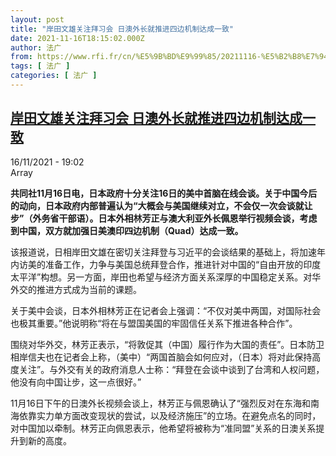 ```yaml
---
layout: post
title: "岸田文雄关注拜习会 日澳外长就推进四边机制达成一致"
date: 2021-11-16T18:15:02.000Z
author: 法广
from: https://www.rfi.fr/cn/%E5%9B%BD%E9%99%85/20211116-%E5%B2%B8%E7%94%B0%E6%96%87%E9%9B%84%E5%85%B3%E6%B3%A8%E6%8B%9C%E4%B9%A0%E4%BC%9A-%E6%97%A5%E6%BE%B3%E5%A4%96%E9%95%BF%E5%B0%B1%E6%8E%A8%E8%BF%9B%E5%9B%9B%E8%BE%B9%E6%9C%BA%E5%88%B6%E8%BE%BE%E6%88%90%E4%B8%80%E8%87%B4
tags: [ 法广 ]
categories: [ 法广 ]
---
```

<!--1637086502000-->
[岸田文雄关注拜习会 日澳外长就推进四边机制达成一致](https://www.rfi.fr/cn/%E5%9B%BD%E9%99%85/20211116-%E5%B2%B8%E7%94%B0%E6%96%87%E9%9B%84%E5%85%B3%E6%B3%A8%E6%8B%9C%E4%B9%A0%E4%BC%9A-%E6%97%A5%E6%BE%B3%E5%A4%96%E9%95%BF%E5%B0%B1%E6%8E%A8%E8%BF%9B%E5%9B%9B%E8%BE%B9%E6%9C%BA%E5%88%B6%E8%BE%BE%E6%88%90%E4%B8%80%E8%87%B4)
------

<div>
<div>16/11/2021 - 19:02</div>Array<p><strong>                    共同社11月16日电，日本政府十分关注16日的美中首脑在线会谈。关于中国今后的动向，日本政府内部普遍认为“大概会与美国继续对立，不会仅一次会谈就让步”（外务省干部语）。日本外相林芳正与澳大利亚外长佩恩举行视频会谈，考虑到中国，双方就加强日美澳印四边机制（Quad）达成一致。                </strong></p><div >                    <p>该报道说，日相岸田文雄在密切关注拜登与习近平的会谈结果的基础上，将加速年内访美的准备工作，力争与美国总统拜登合作，推进针对中国的“自由开放的印度太平洋”构想。另一方面，岸田也希望与经济方面关系深厚的中国稳定关系。对华外交的推进方式成为当前的课题。</p><p>关于美中会谈，日本外相林芳正在记者会上强调：“不仅对美中两国，对国际社会也极其重要。”他说明称“将在与盟国美国的牢固信任关系下推进各种合作”。</p><p>围绕对华外交，林芳正表示，“将敦促其（中国）履行作为大国的责任”。日本防卫相岸信夫也在记者会上称，（美中）“两国首脑会如何应对，（日本）将对此保持高度关注”。与外交有关的政府消息人士称：“拜登在会谈中谈到了台湾和人权问题，他没有向中国让步，这一点很好。”</p><p>11月16日下午的日澳外长视频会谈上，林芳正与佩恩确认了“强烈反对在东海和南海依靠实力单方面改变现状的尝试，以及经济施压”的立场。在避免点名的同时，对中国加以牵制。林芳正向佩恩表示，他希望将被称为“准同盟”关系的日澳关系提升到新的高度。</p>                                            <div data-selfpromo-newsletter>    </div>    <div data-selfpromo-app>    </div>                </div>
</div>
